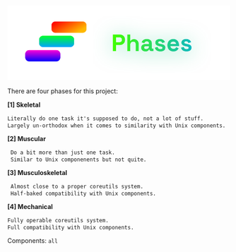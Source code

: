 ![ncMarkdown.Phases](md/image/NCMarkdown-Phases.svg)

There are four phases for this project:

**[1] Skeletal**
     
    Literally do one task it's supposed to do, not a lot of stuff.
    Largely un-orthodox when it comes to similarity with Unix components.


**[2] Muscular**

     Do a bit more than just one task.
     Similar to Unix componenents but not quite.


**[3] Musculoskeletal**
     
     Almost close to a proper coreutils system.
     Half-baked compatibility with Unix components.

**[4] Mechanical**

    Fully operable coreutils system.
    Full compatibility with Unix components.

Components: `all`

